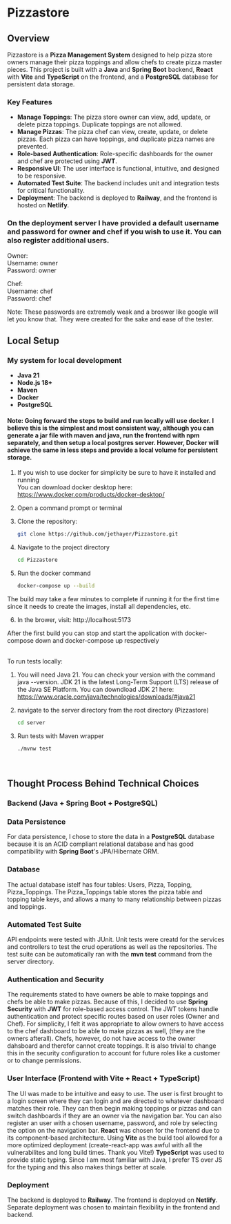 # Pizzastore

## Overview

Pizzastore is a **Pizza Management System** designed to help pizza store owners manage their pizza toppings and allow chefs to create pizza master pieces. This project is built with a **Java** and **Spring Boot** backend, **React** with **Vite** and **TypeScript** on the frontend, and a **PostgreSQL** database for persistent data storage.

### Key Features

- **Manage Toppings**: The pizza store owner can view, add, update, or delete pizza toppings. Duplicate toppings are not allowed.
- **Manage Pizzas**: The pizza chef can view, create, update, or delete pizzas. Each pizza can have toppings, and duplicate pizza names are prevented.
- **Role-based Authentication**: Role-specific dashboards for the owner and chef are protected using **JWT**.
- **Responsive UI**: The user interface is functional, intuitive, and designed to be responsive.
- **Automated Test Suite**: The backend includes unit and integration tests for critical functionality.
- **Deployment**: The backend is deployed to **Railway**, and the frontend is hosted on **Netlify**.

### On the deployment server I have provided a default username and password for owner and chef if you wish to use it. You can also register additional users.
Owner:  
Username: owner  
Password: owner  
  
Chef:  
Username: chef  
Password: chef  

Note: These passwords are extremely weak and a broswer like google will let you know that. They were created for the sake and ease of the tester. 

## Local Setup

### My system for local development

- **Java 21**
- **Node.js 18+**
- **Maven**
- **Docker**
- **PostgreSQL**

#### Note: Going forward the steps to build and run locally will use docker. I believe this is the simplest and most consistent way, although you can generate a jar file with maven and java, run the frontend with npm separately, and then setup a local postgres server. However, Docker will achieve the same in less steps and provide a local volume for persistent storage.  
  
1. If you wish to use docker for simplicity be sure to have it installed and running  
   You can download docker desktop here: https://www.docker.com/products/docker-desktop/

2. Open a command prompt or terminal

3. Clone the repository:
   ```bash
   git clone https://github.com/jethayer/Pizzastore.git
   
4. Navigate to the project directory
   ```bash
   cd Pizzastore

5. Run the docker command
   ```bash
   docker-compose up --build

The build may take a few minutes to complete if running it for the first time since it needs to create the images, install all dependencies, etc.

6. In the brower, visit: http://localhost:5173

After the first build you can stop and start the application with docker-compose down and docker-compose up respectively  
<br>

To run tests locally: 
1. You will need Java 21. You can check your version with the command java --version. JDK 21 is the latest Long-Term Support (LTS) release of the Java SE Platform.
   You can downdload JDK 21 here: https://www.oracle.com/java/technologies/downloads/#java21

3. navigate to the server directory from the root directory (Pizzastore)
   ```bash
   cd server

4. Run tests with Maven wrapper
   ```bash
   ./mvnw test
<br>

## Thought Process Behind Technical Choices

### Backend (Java + Spring Boot + PostgreSQL)

### Data Persistence
For data persistence, I chose to store the data in a **PostgreSQL** database because it is an ACID compliant relational database and has good compatibility with **Spring Boot**'s JPA/Hibernate ORM.

### Database
The actual database istelf has four tables: Users, Pizza, Topping, Pizza_Toppings. The Pizza_Toppings table stores the pizza table and topping table keys, and allows a many to many relationship between pizzas and toppings.

### Automated Test Suite
API endpoints were tested with JUnit. Unit tests were creatd for the services and controllers to test the crud operations as well as the repositories. The test suite can be automatically ran with the **mvn test** command from the server directory.

### Authentication and Security
The requirements stated to have owners be able to make toppings and chefs be able to make pizzas. Because of this, I decided to use **Spring Security** with **JWT** for role-based access control. The JWT tokens handle authentication and protect specific routes based on user roles (Owner and Chef). For simplicity, I felt it was appropriate to allow owners to have access to the chef dashboard to be able to make pizzas as well, (they are the owners afterall). Chefs, however, do not have access to the owner dahsboard and therefor cannot create toppings. It is also trivial to change this in the security configuration to account for future roles like a customer or to change permissions.

### User Interface (Frontend with Vite + React + TypeScript)
The UI was made to be intuitive and easy to use. The user is first brought to a login screen where they can login and are directed to whatever dashboard matches their role. They can then begin making toppings or pizzas and can switch dashboards if they are an owner via the navigation bar. You can also register an user with a chosen username, password, and role by selecting the option on the navigation bar. **React** was chosen for the frontend due to its component-based architecture. Using **Vite** as the build tool allowed for a more optimized deployment (create-react-app was awful with all the vulnerabilites and long build times. Thank you Vite!) **TypeScript** was used to provide static typing. Since I am most familiar with Java, I prefer TS over JS for the typing and this also makes things better at scale.

### Deployment
The backend is deployed to **Railway**. The frontend is deployed on **Netlify**. Separate deployment was chosen to maintain flexibility in the frontend and backend.
